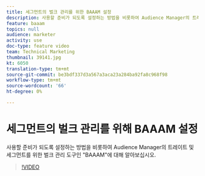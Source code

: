 ```yaml
---
title: 세그먼트의 벌크 관리를 위한 BAAAM 설정
description: 사용할 준비가 되도록 설정하는 방법을 비롯하여 Audience Manager의 트레이트 및 세그먼트를 위한 벌크 관리 도구인 "BAAAM"에 대해 알아보십시오.
feature: baaam
topics: null
audience: marketer
activity: use
doc-type: feature video
team: Technical Marketing
thumbnail: 39141.jpg
kt: 6050
translation-type: tm+mt
source-git-commit: be3bdf337d3a567a3aca23a284ba92fa8c968f98
workflow-type: tm+mt
source-wordcount: '66'
ht-degree: 0%

---
```



# 세그먼트의 벌크 관리를 위해 BAAAM 설정

사용할 준비가 되도록 설정하는 방법을 비롯하여 Audience Manager의 트레이트 및 세그먼트를 위한 벌크 관리 도구인 &quot;BAAAM&quot;에 대해 알아보십시오.

>[!VIDEO](https://video.tv.adobe.com/v/39141/?quality=12&learn=on)
